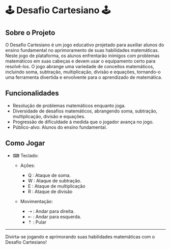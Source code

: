 # 🕹️ Desafio Cartesiano 🕹️

## Sobre o Projeto
O Desafio Cartesiano é um jogo educativo projetado para auxiliar alunos do ensino fundamental no aprimoramento de suas habilidades matemáticas. Neste jogo de plataforma, os alunos enfrentarão inimigos com problemas matemáticos em suas cabeças e devem usar o equipamento certo para resolvê-los. O jogo abrange uma variedade de conceitos matemáticos, incluindo soma, subtração, multiplicação, divisão e equações, tornando-o uma ferramenta divertida e envolvente para o aprendizado de matemática.

## Funcionalidades
- Resolução de problemas matemáticos enquanto joga.
- Diversidade de desafios matemáticos, abrangendo soma, subtração, multiplicação, divisão e equações.
- Progressão de dificuldade à medida que o jogador avança no jogo.
- Público-alvo: Alunos do ensino fundamental.

## Como Jogar
- ⌨ Teclado:
    - Ações:
        - Q : Ataque de soma.
        - W : Ataque de subtração.
        - E : Ataque de multiplicação
        - R : Ataque de divisão
    
    - Movimentação:
        - ⇢ : Andar para direita.
        - ⇠ : Andar para esquerda.
        - ⇡ : Pular


---

Divirta-se jogando e aprimorando suas habilidades matemáticas com o Desafio Cartesiano!

